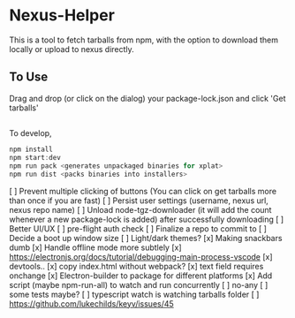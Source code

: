 # Nexus-Helper

This is a tool to fetch tarballs from npm, with the option to download them locally or upload to nexus directly.

## To Use

Drag and drop (or click on the dialog) your package-lock.json and click 'Get tarballs'

##

To develop,

```js
npm install
npm start:dev
npm run pack <generates unpackaged binaries for xplat>
npm run dist <packs binaries into installers>
```


[ ] Prevent multiple clicking of buttons (You can click on get tarballs more than once if you are fast)
[ ] Persist user settings (username, nexus url, nexus repo name)
[ ] Unload node-tgz-downloader (it will add the count whenever a new package-lock is added) after successfully downloading
[ ] Better UI/UX
[ ] pre-flight auth check
[ ] Finalize a repo to commit to
[ ] Decide a boot up window size
[ ] Light/dark themes?
[x] Making snackbars dumb
[x] Handle offline mode more subtlely
[x] https://electronjs.org/docs/tutorial/debugging-main-process-vscode
[x] devtools..
[x] copy index.html without webpack?
[x] text field requires onchange
[x] Electron-builder to package for different platforms
[x] Add script (maybe npm-run-all) to watch and run concurrently
[ ] no-any
[ ] some tests maybe?
[ ] typescript watch is watching tarballs folder
[ ] https://github.com/lukechilds/keyv/issues/45
````
